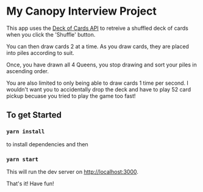 # My Canopy Interview Project

This app uses the [Deck of Cards API](http://deckofcardsapi.com/) to retreive a shuffled deck of cards when you click the 'Shuffle' button.

You can then draw cards 2 at a time. As you draw cards, they are placed into piles according to suit.

Once, you have drawn all 4 Queens, you stop drawing and sort your piles in ascending order.

You are also limited to only being able to draw cards 1 time per second. I wouldn't want you to accidentally drop the deck and have to play 52 card pickup becuase you tried to play the game too fast!

## To get Started 
### `yarn install`

to install dependencies and then

### `yarn start`

This will run the dev server on [http://localhost:3000](http://localhost:3000).

That's it! Have fun!
